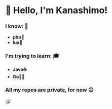 # 👋 Hello, I'm Kanashimo!
### I know: 🧠
- **php🐘**
- **lua🧾**
### I'm trying to learn: 🎓
- **Java☕**
- **Go🐱‍👤**
### **All my repos are private, for now 😉**
###### 😘  

<!--
**Kanashimo/kanashimo** is a ✨ _special_ ✨ repository because its `README.md` (this file) appears on your GitHub profile.

Here are some ideas to get you started:

- 🔭 I’m currently working on ...
- 🌱 I’m currently learning ...
- 👯 I’m looking to collaborate on ...
- 🤔 I’m looking for help with ...
- 💬 Ask me about ...
- 📫 How to reach me: ...
- 😄 Pronouns: ...
- ⚡ Fun fact: ...
-->
